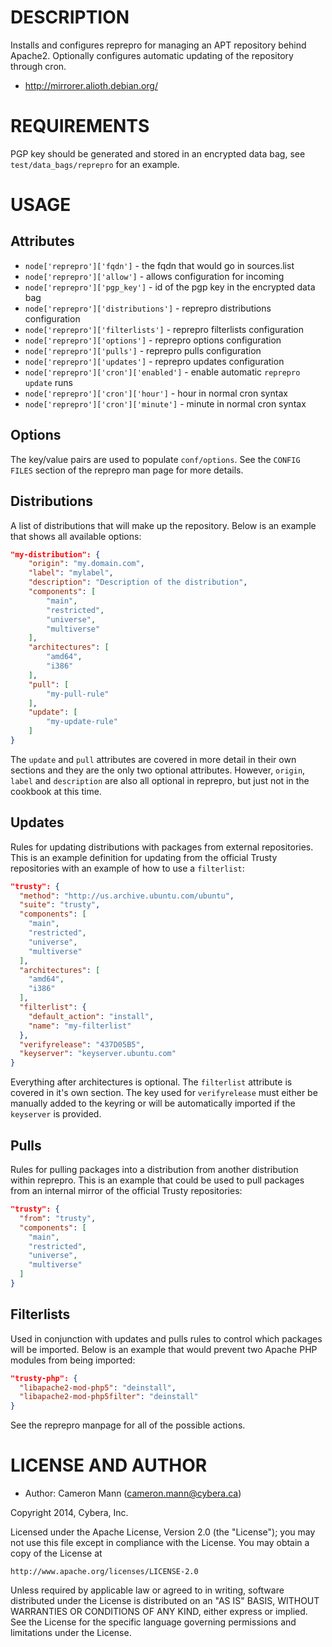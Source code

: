 DESCRIPTION
===========

Installs and configures reprepro for managing an APT repository behind Apache2. Optionally configures automatic updating of the repository through cron.

* http://mirrorer.alioth.debian.org/

REQUIREMENTS
============

PGP key should be generated and stored in an encrypted data bag, see `test/data_bags/reprepro` for an example.

USAGE
=====

Attributes
----------

* `node['reprepro']['fqdn']` - the fqdn that would go in sources.list
* `node['reprepro']['allow']` - allows configuration for incoming
* `node['reprepro']['pgp_key']` - id of the pgp key in the encrypted data bag
* `node['reprepro']['distributions']` - reprepro distributions configuration
* `node['reprepro']['filterlists']` - reprepro filterlists configuration
* `node['reprepro']['options']` - reprepro options configuration
* `node['reprepro']['pulls']` - reprepro pulls configuration
* `node['reprepro']['updates']` - reprepro updates configuration
* `node['reprepro']['cron']['enabled']` - enable automatic `reprepro update` runs
* `node['reprepro']['cron']['hour']` - hour in normal cron syntax
* `node['reprepro']['cron']['minute']` - minute in normal cron syntax

Options
-------

The key/value pairs are used to populate `conf/options`. See the `CONFIG FILES` section of the reprepro man page for more details.

Distributions
-------------

A list of distributions that will make up the repository. Below is an example that shows all available options:

```json
"my-distribution": {
    "origin": "my.domain.com",
    "label": "mylabel",
    "description": "Description of the distribution",
    "components": [
        "main",
        "restricted",
        "universe",
        "multiverse"
    ],
    "architectures": [
        "amd64",
        "i386"                                                                  
    ],
    "pull": [
        "my-pull-rule"
    ],
    "update": [
        "my-update-rule"
    ]
}
```

The `update` and `pull` attributes are covered in more detail in their own sections and they are the only two optional attributes. However, `origin`, `label` and `description` are also all optional in reprepro, but just not in the cookbook at this time.

Updates
-------

Rules for updating distributions with packages from external repositories. This is an example definition for updating from the official Trusty repositories with an example of how to use a `filterlist`:

```json
"trusty": {
  "method": "http://us.archive.ubuntu.com/ubuntu",
  "suite": "trusty",
  "components": [
    "main",
    "restricted",
    "universe",
    "multiverse"
  ],
  "architectures": [
    "amd64",
    "i386"
  ],
  "filterlist": {
    "default_action": "install",
    "name": "my-filterlist"
  },
  "verifyrelease": "437D05B5",
  "keyserver": "keyserver.ubuntu.com"
}
```

Everything after architectures is optional. The `filterlist` attribute is covered in it's own section. The key used for `verifyrelease` must either be manually added to the keyring or will be automatically imported if the `keyserver` is provided.

Pulls
-----

Rules for pulling packages into a distribution from another distribution within reprepro. This is an example that could be used to pull packages from an internal mirror of the official Trusty repositories:

```json
"trusty": {
  "from": "trusty",
  "components": [
    "main",
    "restricted",
    "universe",
    "multiverse"
  ]
}
```

Filterlists
-----------

Used in conjunction with updates and pulls rules to control which packages will be imported. Below is an example that would prevent two Apache PHP modules from being imported:

```json
"trusty-php": {
  "libapache2-mod-php5": "deinstall",
  "libapache2-mod-php5filter": "deinstall"
}  
```

See the reprepro manpage for all of the possible actions.

LICENSE AND AUTHOR
==================

- Author: Cameron Mann (<cameron.mann@cybera.ca>)

Copyright 2014, Cybera, Inc.

Licensed under the Apache License, Version 2.0 (the "License");
you may not use this file except in compliance with the License.
You may obtain a copy of the License at

    http://www.apache.org/licenses/LICENSE-2.0

Unless required by applicable law or agreed to in writing, software
distributed under the License is distributed on an "AS IS" BASIS,
WITHOUT WARRANTIES OR CONDITIONS OF ANY KIND, either express or implied.
See the License for the specific language governing permissions and
limitations under the License.
